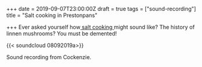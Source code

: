 +++
date = 2019-09-07T23:00:00Z
draft = true
tags = ["sound-recording"]
title = "Salt cooking in Prestonpans"

+++
Ever asked yourself how[ salt cooking ](https://www.1722waggonway.co.uk/post/2017/12/14/salt-produced-in-cockenzie-once-more)might sound like? The history of linnen mushrooms? You must be demented!

{{< soundcloud 08092019a>}}

Sound recording from Cockenzie.